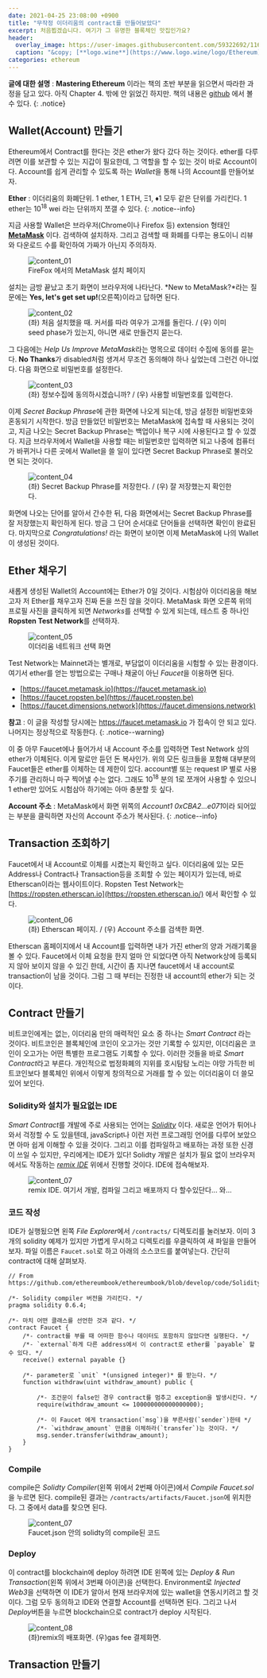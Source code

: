 ```yaml
---
date: 2021-04-25 23:08:00 +0900
title: "무작정 이더리움의 contract를 만들어보았다"
excerpt: 처음뵙겠습니다. 여기가 그 유명한 블록체인 맛집인가요?
header:
  overlay_image: https://user-images.githubusercontent.com/59322692/116111423-990c9580-a6f1-11eb-9481-3759a967b227.png
  caption: "&copy; [**logo.wine**](https://www.logo.wine/logo/Ethereum)"
categories: ethereum
---
```


**글에 대한 설명** : **Mastering Ethereum** 이라는 책의 초반 부분을 읽으면서 따라한 과정을 담고 있다. 아직 Chapter 4. 밖에 안 읽었긴 하지만.
책의 내용은 [github](https://github.com/ethereumbook/ethereumbook) 에서 볼 수 있다.
{: .notice}

## Wallet(Account) 만들기

Ethereum에서 Contract를 한다는 것은 ether가 왔다 갔다 하는 것이다. ether를 다루려면 이를 보관할 수 있는 지갑이 필요한데, 그 역할을 할 수
있는 것이 바로 Account이다. Account를 쉽게 관리할 수 있도록 하는 *Wallet*을 통해 나의 Account를 만들어보자.

**Ether** : 이더리움의 화폐단위. 1 ether, 1 ETH, Ξ1, &#9830;1 모두 같은 단위를 가리킨다. 1 ether는 10<sup>18</sup> wei 라는 단위까지 쪼갤 수 있다.
{: .notice--info}

지금 사용할 Wallet은 브라우저(Chrome이나 Firefox 등) extension 형태인 [**MetaMask**](https://metamask.io/) 이다. 검색하여 설치하자.
그리고 검색할 때 화폐를 다루는 용도이니 리뷰와 다운로드 수를 확인하여 가짜가 아닌지 주의하자.

<figure>
  <img src="https://user-images.githubusercontent.com/59322692/116092898-2a274080-a6e1-11eb-8042-9dc1c99a155b.png"
       alt="content_01">
  <figcaption>FireFox 에서의 MetaMask 설치 페이지</figcaption>
</figure>

<!--
<figure>
  <img src=""
       alt="content_01">
  <figcaption></figcaption>
</figure>
-->

설치는 금방 끝났고 초기 화면이 브라우저에 나타난다. *New to MetaMask?*라는 질문에는 **Yes, let's get set up!**(오른쪽)이라고 답하면 된다.

<figure>
  <img src="https://user-images.githubusercontent.com/59322692/116097439-1bdb2380-a6e5-11eb-99ed-0f23a67cf786.png"
       alt="content_02">
  <figcaption>(좌) 처음 설치했을 때. 커서를 따라 여우가 고개를 돌린다. / (우) 이미 seed phase가 있는지, 아니면 새로 만들건지 묻는다.</figcaption>
</figure>

그 다음에는 *Help Us Improve MetaMask*라는 명목으로 데이터 수집에 동의를 묻는다. **No Thanks**가 disabled처럼 생겨서 무조건 동의해야 하나
싶었는데 그런건 아니었다. 다음 화면으로 비밀번호를 설정한다.

<figure>
  <img src="https://user-images.githubusercontent.com/59322692/116098333-f4d12180-a6e5-11eb-81fe-3598c00a19c8.png"
       alt="content_03">
  <figcaption>(좌) 정보수집에 동의하시겠습니까? / (우) 사용할 비밀번호를 입력한다.</figcaption>
</figure>

이제 *Secret Backup Phrase*에 관한 화면에 나오게 되는데, 방금 설정한 비밀번호와 혼동되기 시작한다. 방금 만들었던 비밀번호는 MetaMask에 접속할 때 사용되는 것이고,
지금 나오는 Secret Backup Phrase는 백업이나 복구 시에 사용된다고 할 수 있겠다. 지금 브라우저에서 Wallet을 사용할 때는 비밀번호만 입력하면 되고
나중에 컴퓨터가 바뀌거나 다른 곳에서 Wallet을 쓸 일이 있다면 Secret Backup Phrase로 불러오면 되는 것이다.

<figure>
  <img src="https://user-images.githubusercontent.com/59322692/116104150-2ef0f200-a6eb-11eb-8782-57d84e0ca4ba.png"
       alt="content_04">
  <figcaption>(좌) Secret Backup Phrase를 저장한다. / (우) 잘 저장했는지 확인한다.</figcaption>
</figure>

화면에 나오는 단어를 알아서 간수한 뒤, 다음 화면에서는 Secret Backup Phrase를 잘 저장했는지 확인하게 된다.
방금 그 단어 순서대로 단어들을 선택하면 확인이 완료된다. 마지막으로 *Congratulations!* 라는 화면이 보이면 이제 MetaMask에
나의 Wallet이 생성된 것이다.

## Ether 채우기

새롭게 생성된 Wallet의 Account에는 Ether가 0일 것이다. 시험삼아 이더리움을 해보고자 저 Ether를 채우고자 진짜 돈을 쓰진 않을 것이다.
MetaMask 화면 오른쪽 위의 프로필 사진을 클릭하게 되면 *Networks*를 선택할 수 있게 되는데, 테스트 중 하나인 **Ropsten Test Network**를 선택하자.

<figure>
  <img src="https://user-images.githubusercontent.com/59322692/116106116-e5090b80-a6ec-11eb-912a-6710219f2196.png"
       alt="content_05">
  <figcaption>이더리움 네트워크 선택 화면</figcaption>
</figure>

Test Network는 Mainnet과는 별개로, 부담없이 이더리움을 시험할 수 있는 환경이다. 여기서 ether를 얻는 방법으로는 구매나 채굴이 아닌
*Faucet*을 이용하면 된다.

* [https://faucet.metamask.io](https://faucet.metamask.io)
* [https://faucet.ropsten.be](https://faucet.ropsten.be)
* [https://faucet.dimensions.network](https://faucet.dimensions.network)

**참고** : 이 글을 작성할 당시에는 https://faucet.metamask.io 가 접속이 안 되고 있다. 나머지는 정상적으로 작동한다.
{: .notice--warning}

이 중 아무 Faucet에나 들어가서 내 Account 주소를 입력하면 Test Network 상의 ether가 이체된다. 이게 말로만 듣던 돈 복사인가.
위의 모든 링크들을 포함해 대부분의 Faucet들은 ether를 이체하는 데 제한이 있다. account별 또는 request IP 별로 사용 주기를 관리하니
마구 찍어낼 수는 없다. 그래도 10<sup>18</sup> 분의 1로 쪼개어 사용할 수 있으니 1 ether만 있어도 시험삼아 하기에는 아마 충분할 듯 싶다.

**Account 주소** : MetaMask에서 화면 위쪽의 *Account1 0xCBA2...e071*이라 되어있는 부분을 클릭하면 자신의 Account 주소가 복사된다.
{: .notice--info}

## Transaction 조회하기

Faucet에서 내 Account로 이체를 시켰는지 확인하고 싶다. 이더리움에 있는 모든 Address나 Contract나 Transaction등을 조회할 수 있는 페이지가 있는데,
바로 Etherscan이라는 웹사이트이다. Ropsten Test Network는 [https://ropsten.etherscan.io](https://ropsten.etherscan.io/) 에서 확인할 수 있다.

<figure>
  <img src="https://user-images.githubusercontent.com/59322692/116110087-58f8e300-a6f0-11eb-82cf-2ae94259f01e.png"
       alt="content_06">
  <figcaption>(좌) Etherscan 페이지. / (우) Account 주소를 검색한 화면.</figcaption>
</figure>

Etherscan 홈페이지에서 내 Account를 입력하면 내가 가진 ether의 양과 거래기록을 볼 수 있다. Faucet에서 이체 요청을 한지 얼마 안 되었다면
아직 Network상에 등록되지 않아 보이지 않을 수 있긴 한데, 시간이 좀 지나면 faucet에서 내 account로 transaction이 남을 것이다.
그럼 그 때 부터는 진정한 내 account의 ether가 되는 것이다.

## Contract 만들기

비트코인에게는 없는, 이더리움 만의 매력적인 요소 중 하나는 *Smart Contract* 라는 것이다. 비트코인은 블록체인에 코인이 오고가는 것만 기록할 수 있지만,
이더리움은 코인이 오고가는 어떤 특별한 프로그램도 기록할 수 있다. 이러한 것들을 바로 *Smart Contract*라고 부른다. 개인적으로 법정화폐의
지위를 호시탐탐 노리는 야망 가득한 비트코인보다 블록체인 위에서 이렇게 창의적으로 거래를 할 수 있는 이더리움이 더 쓸모있어 보인다.

### Solidity와 설치가 필요없는 IDE

*Smart Contract*를 개발에 주로 사용되는 언어는 [*Solidity*](https://docs.soliditylang.org/en/v0.8.4/#) 이다. 새로운 언어가 튀어나와서
걱정할 수 도 있을텐데, javaScript나 이런 저런 프로그래밍 언어를 다루어 보았으면 아마 쉽게 이해할 수 있을 것이다. 그리고 이를 컴파일하고 배포하는
과정 또한 신경이 쓰일 수 있지만, 우리에게는 IDE가 있다! Solidty 개발은 설치가 필요 없이 브라우저에서도 작동하는 [*remix IDE*](https://remix.ethereum.org)
위에서 진행할 것이다. IDE에 접속해보자.

<figure>
  <img src="https://user-images.githubusercontent.com/59322692/116256514-37f6c780-a7ae-11eb-8866-b6707ef17f47.png"
       alt="content_07">
  <figcaption>remix IDE. 여기서 개발, 컴파일 그리고 배포까지 다 할수있단다... 와...</figcaption>
</figure>

### 코드 작성

IDE가 실행됬으면 왼쪽 *File Explorer*에서 `/contracts/` 디렉토리를 눌러보자. 이미 3개의 solidity 예제가 있지만 가볍게 무시하고 디렉토리를
우클릭하여 새 파일을 만들어보자. 파일 이름은 `Faucet.sol`로 하고 아래의 소스코드를 붙여넣는다. 간단히 contract에 대해 살펴보자.

```solidity
// From https://github.com/ethereumbook/ethereumbook/blob/develop/code/Solidity/Faucet.sol

/*- Solidity compiler 버전을 가리킨다. */
pragma solidity 0.6.4;

/*- 마치 어떤 클래스를 선언한 것과 같다. */
contract Faucet {
    /*- contract를 부를 때 어떠한 함수나 데이터도 포함하지 않았다면 실행된다. */
    /*- `external`하게 다른 address에서 이 contract로 ether를 `payable` 할 수 있다. */
    receive() external payable {}

    /*- parameter로 `unit` *(unsigned integer)* 를 받는다. */
    function withdraw(uint withdraw_amount) public {

        /*- 조건문이 false인 경우 contract를 멈추고 exception을 발생시킨다. */
        require(withdraw_amount <= 100000000000000000);

        /*- 이 Faucet 에게 transaction(`msg`)을 부른사람(`sender`)한테 */
        /*- `withdraw_amount` 만큼을 이체하라(`transfer`)는 것이다. */
        msg.sender.transfer(withdraw_amount);
    }
}
```

### Compile

compile은 *Solidty Compiler*(왼쪽 위에서 2번째 아이콘)에서 *Compile Faucet.sol*을 누르면 된다. compile된 결과는 `/contracts/artifacts/Faucet.json`에 위치한다. 그 중에서 data를 찾으면 된다.

<figure>
  <img src="https://user-images.githubusercontent.com/59322692/116260482-b0ab5300-a7b1-11eb-97fa-4b0f8a2139a7.png"
       alt="content_07">
  <figcaption>Faucet.json 안의 solidty의 compile된 코드</figcaption>
</figure>

### Deploy

이 contract를 blockchain에 deploy 하려면 IDE 왼쪽에 있는 *Deploy & Run Transaction*(왼쪽 위에서 3번째 아이콘)을 선택한다. Environment로
*Injected Web3*을 선택하면 이 IDE가 알아서 현재 브라우저에 있는 wallet을 연동시키려고 할 것이다. 그럼 모두 동의하고 IDE와 연결할 Account를 선택하면 된다.
그리고 나서 *Deploy*버튼을 누르면 blockchain으로 contract가 deploy 시작된다.

<figure>
  <img src="https://user-images.githubusercontent.com/59322692/116262998-fa953880-a7b3-11eb-9700-b49d48a13f97.png"
       alt="content_08">
  <figcaption>(좌)remix의 배포화면. (우)gas fee 결제화면.</figcaption>
</figure>



## Transaction 만들기
